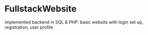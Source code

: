# FullstackWebsite
implemented backend in  SQL &amp; PHP: basic website with login set up, registration, user profile
